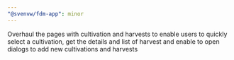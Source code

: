 ```yaml
---
"@svenvw/fdm-app": minor
---
```


Overhaul the pages with cultivation and harvests to enable users to quickly select a cultivation, get the details and list of harvest and enable to open dialogs to add new cultivations and harvests
